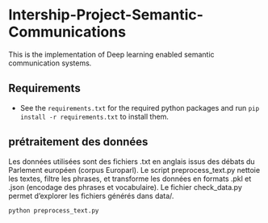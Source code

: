 # Intership-Project-Semantic-Communications

This is the implementation of  Deep learning enabled semantic communication systems.

## Requirements
+ See the `requirements.txt` for the required python packages and run `pip install -r requirements.txt` to install them.
  
## prétraitement des données
Les données utilisées sont des fichiers .txt en anglais issus des débats du Parlement européen (corpus Europarl).
Le script preprocess_text.py nettoie les textes, filtre les phrases, et transforme les données en formats .pkl et .json (encodage des phrases et vocabulaire).
Le fichier check_data.py permet d’explorer les fichiers générés dans data/.

```shell
python preprocess_text.py

